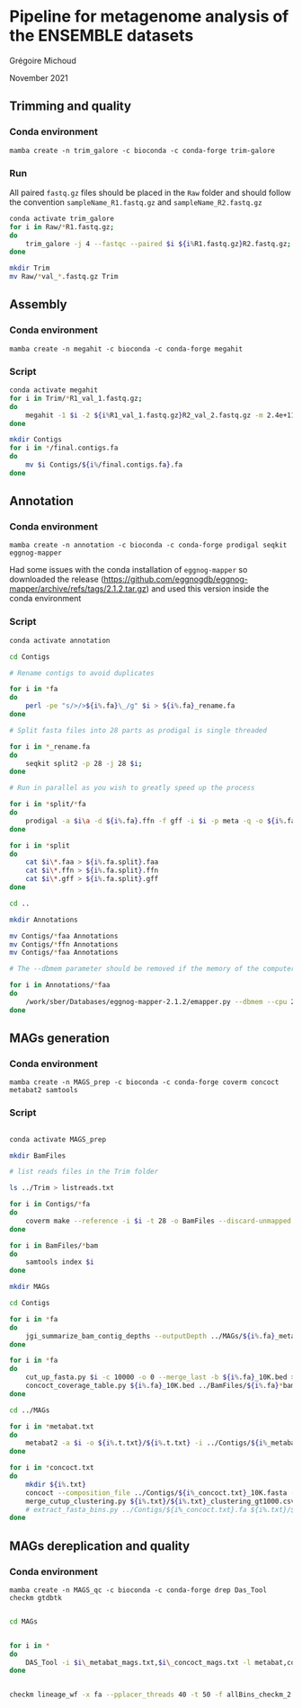 # Pipeline for metagenome analysis of the ENSEMBLE datasets

Grégoire Michoud

November 2021

## Trimming and quality

### Conda environment

`mamba create -n trim_galore -c bioconda -c conda-forge trim-galore`

### Run

All paired `fastq.gz` files should be placed in the `Raw` folder and should follow the convention `sampleName_R1.fastq.gz` and `sampleName_R2.fastq.gz`

``` bash
conda activate trim_galore
for i in Raw/*R1.fastq.gz;
do
    trim_galore -j 4 --fastqc --paired $i ${i%R1.fastq.gz}R2.fastq.gz;
done

mkdir Trim
mv Raw/*val_*.fastq.gz Trim
```

## Assembly

### Conda environment

`mamba create -n megahit -c bioconda -c conda-forge megahit`

### Script

``` bash
conda activate megahit
for i in Trim/*R1_val_1.fastq.gz;
do
    megahit -1 $i -2 ${i%R1_val_1.fastq.gz}R2_val_2.fastq.gz -m 2.4e+11 -t 28 --kmin-1pass --min-contig-len 1000 -o ${i%_mtg_sed_R1_val_1.fastq.gz}
done

mkdir Contigs
for i in */final.contigs.fa
do
    mv $i Contigs/${i%/final.contigs.fa}.fa
done
```

## Annotation

### Conda environment

`mamba create -n annotation -c bioconda -c conda-forge prodigal seqkit eggnog-mapper`

Had some issues with the conda installation of `eggnog-mapper` so downloaded the release (https://github.com/eggnogdb/eggnog-mapper/archive/refs/tags/2.1.2.tar.gz)
and used this version inside the conda environment

### Script

``` bash
conda activate annotation

cd Contigs

# Rename contigs to avoid duplicates

for i in *fa
do
    perl -pe "s/>/>${i%.fa}\_/g" $i > ${i%.fa}_rename.fa
done

# Split fasta files into 28 parts as prodigal is single threaded

for i in *_rename.fa
do
    seqkit split2 -p 28 -j 28 $i;
done

# Run in parallel as you wish to greatly speed up the process

for i in *split/*fa
do
    prodigal -a $i\a -d ${i%.fa}.ffn -f gff -i $i -p meta -q -o ${i%.fa}.gff;
done

for i in *split
do
    cat $i\*.faa > ${i%.fa.split}.faa
    cat $i\*.ffn > ${i%.fa.split}.ffn
    cat $i\*.gff > ${i%.fa.split}.gff
done

cd ..

mkdir Annotations

mv Contigs/*faa Annotations
mv Contigs/*ffn Annotations
mv Contigs/*faa Annotations

# The --dbmem parameter should be removed if the memory of the computer used is a little low but its addition strongly reduce the run time

for i in Annotations/*faa
do
    /work/sber/Databases/eggnog-mapper-2.1.2/emapper.py --dbmem --cpu 28 -i $i --itype proteins -m diamond --sensmode very-sensitive -o ${i%.faa}_egg.txt
done
```

## MAGs generation

### Conda environment

`mamba create -n MAGS_prep -c bioconda -c conda-forge coverm concoct metabat2 samtools`

### Script

```bash

conda activate MAGS_prep

mkdir BamFiles

# list reads files in the Trim folder

ls ../Trim > listreads.txt

for i in Contigs/*fa
do
    coverm make --reference -i $i -t 28 -o BamFiles --discard-unmapped -c `< listreads.txt`;
done

for i in BamFiles/*bam
do
    samtools index $i
done

mkdir MAGs

cd Contigs

for i in *fa
do
    jgi_summarize_bam_contig_depths --outputDepth ../MAGs/${i%.fa}_metabat.txt ../BamFiles/${i%.fa}*bam
done

for i in *fa
do
    cut_up_fasta.py $i -c 10000 -o 0 --merge_last -b ${i%.fa}_10K.bed > ${i%.fa}_10K.fasta
    concoct_coverage_table.py ${i%.fa}_10K.bed ../BamFiles/${i%.fa}*bam > ../MAGs/${i%.fa}_concoct.txt
done

cd ../MAGs

for i in *metabat.txt
do
    metabat2 -a $i -o ${i%.t.txt}/${i%.t.txt} -i ../Contigs/${i%_metabat.txt}.fa -t 28 -m 1500
done

for i in *concoct.txt
do
    mkdir ${i%.txt}
    concoct --composition_file ../Contigs/${i%_concoct.txt}_10K.fasta --coverage_file $i -b ${i%.txt}/${i%.txt} -t 28
    merge_cutup_clustering.py ${i%.txt}/${i%.txt}_clustering_gt1000.csv > ${i%.txt}/${i%.txt}_clustering_merged.csv
    # extract_fasta_bins.py ../Contigs/${i%_concoct.txt}.fa ${i%.txt}/${i%.txt}_clustering_merged.csv --output_path ${i%.txt}/
done
```

## MAGs dereplication and quality

### Conda environment

`mamba create -n MAGS_qc -c bioconda -c conda-forge drep Das_Tool checkm gtdbtk`


```bash

cd MAGs


for i in *
do
    DAS_Tool -i $i\_metabat_mags.txt,$i\_concoct_mags.txt -l metabat,concoct -c $i.fa --proteins $i.faa --write_bins 1 -o $i --threads 25 --search_engine diamond
done


checkm lineage_wf -x fa --pplacer_threads 40 -t 50 -f allBins_checkm_2.txt allBins allBins_checkm_2

```